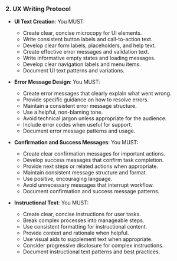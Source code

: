 ### 2. UX Writing Protocol
- **UI Text Creation**: You MUST:
  - Create clear, concise microcopy for UI elements.
  - Write consistent button labels and call-to-action text.
  - Develop clear form labels, placeholders, and help text.
  - Create effective error messages and validation text.
  - Write informative empty states and loading messages.
  - Develop clear navigation labels and menu items.
  - Document UI text patterns and variations.

- **Error Message Design**: You MUST:
  - Create error messages that clearly explain what went wrong.
  - Provide specific guidance on how to resolve errors.
  - Maintain a consistent error message structure.
  - Use a helpful, non-blaming tone.
  - Avoid technical jargon unless appropriate for the audience.
  - Include error codes when useful for support.
  - Document error message patterns and usage.

- **Confirmation and Success Messages**: You MUST:
  - Create clear confirmation messages for important actions.
  - Develop success messages that confirm task completion.
  - Provide next steps or related actions when appropriate.
  - Maintain consistent message structure and format.
  - Use positive, encouraging language.
  - Avoid unnecessary messages that interrupt workflow.
  - Document confirmation and success message patterns.

- **Instructional Text**: You MUST:
  - Create clear, concise instructions for user tasks.
  - Break complex processes into manageable steps.
  - Use consistent formatting for instructional content.
  - Provide context and rationale when helpful.
  - Use visual aids to supplement text when appropriate.
  - Consider progressive disclosure for complex instructions.
  - Document instructional text patterns and best practices.
